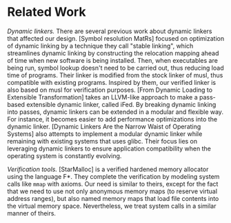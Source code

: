 # Related Work

*Dynamic linkers.*
There are several previous work about dynamic linkers that affected our design.
[Symbol resolution MatRs] focused on optimization of dynamic linking by a technique they call "stable linking",
 which streamlines dynamic linking by constructing the relocation mapping ahead of time when new software is being installed.
Then, when executables are being run, symbol lookup doesn't need to be carried out, thus reducing load time of programs.
Their linker is modified from the stock linker of musl, thus compatible with existing programs.
Inspired by them, our verified linker is also based on musl for verification purposes.
[From Dynamic Loading to Extensible Transformation] takes an LLVM-like approach to make a pass-based extensible dynamic linker, called iFed.
By breaking dynamic linking into passes, dynamic linkers can be extended in a modular and flexible way.
For instance, it becomes easier to add performance optimizations into the dynamic linker.
[Dynamic Linkers Are the Narrow Waist of Operating Systems] also attempts to implement a modular dynamic linker while remaining with existing systems that uses glibc.
Their focus lies on leveraging dynamic linkers to ensure application compatibility when the operating system is constantly evolving.

*Verification tools.*
[StarMalloc] is a verified hardened memory allocator using the language F\*. They complete the verification by modeling system calls like `mmap` with axioms.
Our need is similar to theirs, except for the fact that we need to use not only anonymous memory maps (to reserve virtual address ranges), but also named
memory maps that load file contents into the virtual memory space. Nevertheless, we treat system calls in a similar manner of theirs.

